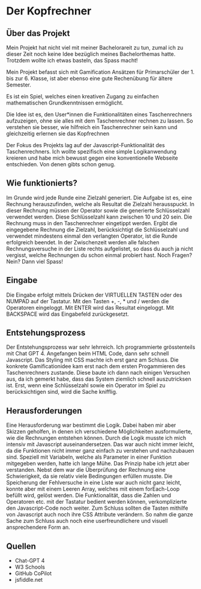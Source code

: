 # Der Kopfrechner

## Über das Projekt

Mein Projekt hat nicht viel mit meiner Bachelorareit zu tun, zumal ich zu dieser Zeit noch keine Idee bezüglich meines Bachelorthemas hatte. Trotzdem wollte ich etwas basteln, das Spass macht!

Mein Projekt befasst sich mit Gamification Ansätzen für Primarschüler der 1. bis zur 6. Klasse, ist aber ebenso eine gute Rechenübung für ältere Semester. 

Es ist ein Spiel, welches einen kreativen Zugang zu einfachen mathematischen Grundkenntnissen ermöglicht.

Die Idee ist es, den User*innen die Funktionalitäten eines Taschenrechners aufzuzeigen, ohne sie alles mit dem Taschenrechner rechnen zu lassen. So verstehen sie besser, wie hilfreich ein Taschenrechner sein kann und gleichzeitig erlernen sie das Kopfrechnen

Der Fokus des Projekts lag auf der Javascript-Funktionalität des Taschenrechners. Ich wollte spezifisch eine simple Logikanwendung kreieren und habe mich bewusst gegen eine konventionelle Webseite entschieden. Von denen gibts schon genug.

## Wie funktionierts?

Im Grunde wird jede Runde eine Zielzahl generiert. Die Aufgabe ist es, eine Rechnung herauszufinden, welche als Resultat die Zielzahl herausspuckt. In dieser Rechnung müssen der Operator sowie die generierte Schlüsselzahl verwendet werden. Diese Schlüsselzahl kann zwischen 10 und 20 sein. Die Rechnung muss in den Taschenrechner eingetippt werden. Ergibt die eingegebene Rechnung die Zielzahl, berücksichtigt die Schlüsselzahl und verwendet mindestens einmal den verlangten Operator, ist die Runde erfolgreich beendet. In der Zwischenzeit werden alle falschen Rechnungsversuche in der Liste rechts aufgelistet, so dass du auch ja nicht vergisst, welche Rechnungen du schon einmal probiert hast. Noch Fragen? Nein? Dann viel Spass!

## Eingabe

Die Eingabe erfolgt mittels Drücken der VIRTUELLEN TASTEN oder des NUMPAD auf der Tastatur.
Mit den Tasten +, -, * und / werden die Operatoren eingeloggt. 
Mit ENTER wird das Resultat eingeloggt.
Mit BACKSPACE wird das Eingabefeld zurückgesetzt. 

## Entstehungsprozess

Der Entstehungsprozess war sehr lehrreich. Ich programmierte grösstenteils mit Chat GPT 4. Angefangen beim HTML Code, dann sehr schnell Javascript. Das Styling mit CSS machte ich erst ganz am Schluss. Die konkrete Gamificationidee kam erst nach dem ersten Progammieren des Taschenrechners zustande. Diese baute ich dann nach einigen Versuchen aus, da ich gemerkt habe, dass das System ziemlich schnell auszutricksen ist. Erst, wenn eine Schlüsselzahl sowie ein Operator im Spiel zu berücksichtigen sind, wird die Sache knifflig. 

## Herausforderungen

Eine Herausforderung war bestimmt die Logik. Dabei haben mir aber Skizzen geholfen, in denen ich verschiedene Möglichkeiten ausformulierte, wie die Rechnungen entstehen können. Durch die Logik musste ich mich intensiv mit Javascript auseinandersetzen. Das war auch nicht immer leicht, da die Funktionen nicht immer ganz einfach zu verstehen und nachzubauen sind. Speziell mit Variabeln, welche als Parameter in einer Funktion mitgegeben werden, hatte ich lange Mühe. Das Prinzip habe ich jetzt aber verstanden.
Nebst dem war die Überprüfung der Rechnung eine Schwierigkeit, da sie relativ viele Bedingungen erfüllen musste. Die Speicherung der Fehlversuche in eine Liste war auch nicht ganz leicht, konnte aber mit einem Leeren Array, welches mit einem forEach-Loop befüllt wird, gelöst werden. Die Funktionalität, dass die Zahlen und Operatoren etc. mit der Tastatur bedient werden können, verkomplizierte den Javascript-Code noch weiter. Zum Schluss sollten die Tasten mithilfe von Javascript auch noch ihre CSS Attribute verändern. So nahm die ganze Sache zum Schluss auch noch eine userfreundlichere und visuell ansprechendere Form an.
## Quellen

- Chat-GPT 4
- W3 Schools
- GitHub CoPilot
- jsfiddle.net





